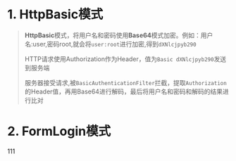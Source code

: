 # 1. HttpBasic模式
>**HttpBasic**模式，将用户名和密码使用**Base64**模式加密。例如：用户名:user,密码root,就会将`user:root`进行加密,得到`dXNlcjpyb290`
>
>HTTP请求使用Authorization作为Header，值为`Basic dXNlcjpyb290`发送到服务端
>
>服务器接受请求,被`BasicAuthenticationFilter`拦截，提取`Authorization`的Header值，再用Base64进行解码，最后将用户名和密码和解码的结果进行比对

# 2. FormLogin模式

111